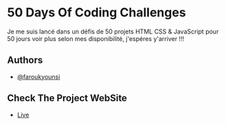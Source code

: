 
# 50 Days Of Coding Challenges

Je me suis lancé dans un défis de 50 projets HTML CSS & JavaScript pour 50 jours voir plus selon mes disponibilité, j'espéres y'arriver !!!


## Authors

- [@faroukyounsi](https://www.linkedin.com/in/faroukyounsi/)

## Check The Project WebSite

- [Live](https://pharouqy.github.io/Expanding_cards/)